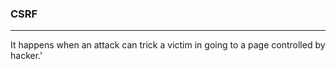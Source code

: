 ### CSRF

---

It happens when an attack can trick a victim in going to a page controlled by hacker.'

